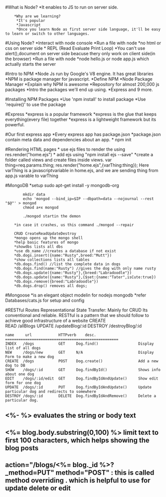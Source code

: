 #What is Node?
        *It enables to JS to run on server side.
    
        *Why are we learning?
         *It's popular
         *Javascript
         *Once you learn Node as first server side language, it'll be easy to learn or switch to other languages.


#Using Node?
        *Interact with node console
            *Run a file with node 
            *no html or css on server side
            * REPL (Read Evaluate Print Loop)
            *You can't use alert(),document on server side beacuse thery only work on client side(in the browser)
    *Run a file with node
        *node hello.js or node app.js which actually starts the server

#Intro to NPM
        *Node Js run by Google's V8 engine. It has great libraries 
        *NPM is package manager for javascript. 
            *Define NPM
                *Node Package Manager
            *Explain why NPM is awesome
                *Repository for almost 200,000 js packages
            *Intro the packages we'll end up using.
                *Express and 9 more.
        
#Installing NPM Packages
        *Use 'npm install' to install package
        *Use 'require()' to use the package
        
#Express
        *express is a popular framework
        *express is the glue that keeps everything(every file) together
        *express is a lightweight framework but its powerful.
        
#Our first express app
        *Every express app has package.json
        *package.json contain meta data and dependencies about an app.
        * npm init
        
#Rendering HTML pages
        * use ejs files to render the using res.render("home.ejs")
        * add ejs using "npm install ejs --save"
        *create a folder called views and create files inside views. 
        var thing=req.params.thing;
        res.render("home.ejs",{varThing:thing});
        Here varThing is a javascriptvariable in home.ejs, and we are sending thing from app.js varable to varThing
        
#MongoDB
        *setup 
            sudo apt-get install -y mongodb-org
            
            mkdir data
            echo 'mongod --bind_ip=$IP --dbpath=data --nojournal --rest "$@"' > mongod
            chmod a+x mongod    
            
            ./mongod startin the demon
            
        *in case it crashes, us this command ./mongod --repair
        
        CRUD CreateReadUpdateDestroy    
        *mongo opens up the mongo shell
        *help basic features of mongo
        *showdbs lists all dbs
        *use db_name //creates a database if not exist
        *db.dogs.insert({name:"Rusty",breed:"Mutt"})
        *show collections lists all tables
        *db.dogs.find() //list the complete data in dogs
        *db.dogs.find(name:"Rusty") //gives the dog with only name rusty
        *db.dogs.update({name:"Rusty"},{breed:"Labradoodle"})
        *db.dogs.update({name:"Rusty"},{$set:{name:"Tater",isCute:true})
        *db.dogs.remove({breed:"Labradoodle"})
        *db.dogs.drop() removes all dogs;
        
#Mongoose
        *is an elegant object modelin for nodejs mongodb
        *refer Databases/cats.js for setup and config
        
#RESTful Routes
Representational State Transfer: Mainly for CRUD
Its conventional and reliable. 
RESTful is a pattern that we should follow to achieve good infrastructure of a website
    CREATE  
    READ    /allBlogs
    UPDATE  /updateBlog/:id
    DESTROY /destroyBlog/:id
    
    name     url            HTTPverb    desc.
    ===================================================
    INDEX   /dogs           GET     Dog.find()                  Display list of all dogs
    NEW     /dogs/new       GET     N/A                         Display Form to make a new dog
    CREATE  /dogs           POST    Dog.create()                Add a new dog to DB
    SHOW    /dogs/:id       GET     Dog.findById()              Shows info about one dog
    EDIT    /dogs/:id/edit  GET     Dog.findByIdAndUpdate()     Show edit form for one dog
    UPDATE  /dogs/:id       PUT     Dog.findByIdAndUpdate()     Update particular dog and redirects to somewhere
    DESTROY /dogs/:id       DELETE  Dog.findByIdAndRemove()     Delete a particular dog.
    
## <%- %> evaluates the string or body text 
## <%= blog.body.substring(0,100) %> limit text to first 100 characters, which helps showing the blog posts
## action="/blogs/<%= blog._id %>?_method=PUT" method="POST" : this is called method overriding . which is helpful to use for update delete or edit
    
                                    
    
    
    